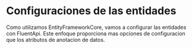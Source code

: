 # Configuraciones de las entidades

Como utilizamos EntityFrameworkCore, vamos a configurar las entidades con FluentApi.
Este enfoque proporciona mas opciones de configuracion que los atributos de anotacion
de datos.